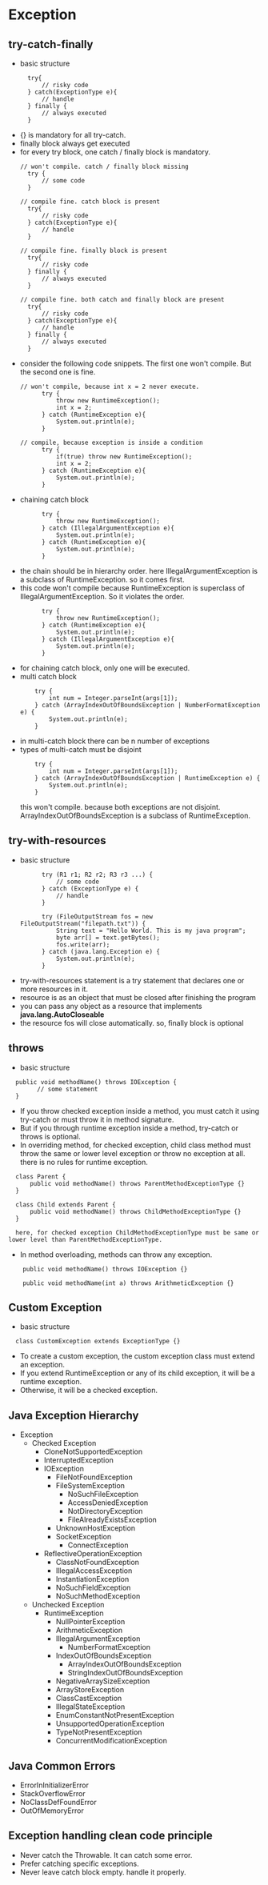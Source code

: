 # Exception

## try-catch-finally
- basic structure
  ```
    try{
        // risky code
    } catch(ExceptionType e){
        // handle
    } finally {
        // always executed
    }
  ```
- {} is mandatory for all try-catch.
- finally block always get executed
- for every try block, one catch / finally block is mandatory.
  ```
  // won't compile. catch / finally block missing
    try {
        // some code
    }
  ```
  ```
  // compile fine. catch block is present
    try{
        // risky code
    } catch(ExceptionType e){
        // handle
    }
  ```
  ```
  // compile fine. finally block is present
    try{
        // risky code
    } finally {
        // always executed
    }
  ```
  ```
  // compile fine. both catch and finally block are present
    try{
        // risky code
    } catch(ExceptionType e){
        // handle
    } finally {
        // always executed
    }
  ```
- consider the following code snippets. The first one won't compile. But the second one is fine.
  ```
  // won't compile, because int x = 2 never execute.
        try {
            throw new RuntimeException();
            int x = 2;
        } catch (RuntimeException e){
            System.out.println(e);
        }
  ```
  ```
  // compile, because exception is inside a condition
        try {
            if(true) throw new RuntimeException();
            int x = 2;
        } catch (RuntimeException e){
            System.out.println(e);
        }
  ```
- chaining catch block
  ```
        try {
            throw new RuntimeException();
        } catch (IllegalArgumentException e){
            System.out.println(e);
        } catch (RuntimeException e){
            System.out.println(e);
        }
  ```
- the chain should be in hierarchy order. here IllegalArgumentException is a subclass of RuntimeException. so it comes first.
- this code won't compile because RuntimeException is superclass of IllegalArgumentException. So it violates the order.
  ```
        try {
            throw new RuntimeException();
        } catch (RuntimeException e){
            System.out.println(e);
        } catch (IllegalArgumentException e){
            System.out.println(e);
        }
  ```
- for chaining catch block, only one will be executed.
- multi catch block
  ```
      try {
          int num = Integer.parseInt(args[1]);
      } catch (ArrayIndexOutOfBoundsException | NumberFormatException e) {
          System.out.println(e);
      }
  ```
- in multi-catch block there can be n number of exceptions
- types of multi-catch must be disjoint
  ```
      try {
          int num = Integer.parseInt(args[1]);
      } catch (ArrayIndexOutOfBoundsException | RuntimeException e) {
          System.out.println(e);
      }
  ```
  this won't compile. because both exceptions are not disjoint. ArrayIndexOutOfBoundsException is a subclass of RuntimeException.


## try-with-resources
- basic structure
  ```
        try (R1 r1; R2 r2; R3 r3 ...) {
            // some code
        } catch (ExceptionType e) {
            // handle
        }
  ```
  ```
        try (FileOutputStream fos = new FileOutputStream("filepath.txt")) {
            String text = "Hello World. This is my java program";
            byte arr[] = text.getBytes();
            fos.write(arr);
        } catch (java.lang.Exception e) {
            System.out.println(e);
        }
  ```
- try-with-resources statement is a try statement that declares one or more resources in it.
- resource is as an object that must be closed after finishing the program
- you can pass any object as a resource that implements **java.lang.AutoCloseable**
- the resource fos will close automatically. so, finally block is optional


## throws
- basic structure
```
  public void methodName() throws IOException {
        // some statement
  }
```
- If you throw checked exception inside a method, you must catch it using try-catch or must throw it in method signature.
- But if you through runtime exception inside a method, try-catch or throws is optional.
- In overriding method, for checked exception, child class method must throw the same or lower level exception or throw no exception at all. there is no rules for runtime exception.
```
  class Parent {
      public void methodName() throws ParentMethodExceptionType {}
  }

  class Child extends Parent {
      public void methodName() throws ChildMethodExceptionType {}
  }
  
  here, for checked exception ChildMethodExceptionType must be same or lower level than ParentMethodExceptionType.
```
- In method overloading, methods can throw any exception.
```
    public void methodName() throws IOException {}

    public void methodName(int a) throws ArithmeticException {}
```

## Custom Exception
- basic structure
```
  class CustomException extends ExceptionType {}
```
- To create a custom exception, the custom exception class must extend an exception.
- If you extend RuntimeException or any of its child exception, it will be a runtime exception.
- Otherwise, it will be a checked exception.

## Java Exception Hierarchy
- Exception
  - Checked Exception
    - CloneNotSupportedException
    - InterruptedException
    - IOException
      - FileNotFoundException
      - FileSystemException
        - NoSuchFileException
        - AccessDeniedException
        - NotDirectoryException
        - FileAlreadyExistsException
      - UnknownHostException
      - SocketException
        - ConnectException
    - ReflectiveOperationException
      - ClassNotFoundException
      - IllegalAccessException
      - InstantiationException
      - NoSuchFieldException
      - NoSuchMethodException
  - Unchecked Exception
    - RuntimeException
      - NullPointerException
      - ArithmeticException
      - IllegalArgumentException
        - NumberFormatException
      - IndexOutOfBoundsException
        - ArrayIndexOutOfBoundsException
        - StringIndexOutOfBoundsException
      - NegativeArraySizeException
      - ArrayStoreException
      - ClassCastException
      - IllegalStateException
      - EnumConstantNotPresentException
      - UnsupportedOperationException
      - TypeNotPresentException
      - ConcurrentModificationException


## Java Common Errors
- ErrorInInitializerError
- StackOverflowError
- NoClassDefFoundError
- OutOfMemoryError


## Exception handling clean code principle
- Never catch the Throwable. It can catch some error.
- Prefer catching specific exceptions.
- Never leave catch block empty. handle it properly.

